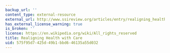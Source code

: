 ```yaml
---
backup_url: ''
content_type: external-resource
external_url: http://www.ssireview.org/articles/entry/realigning_health_with_care
has_external_license_warning: true
is_broken: ''
license: https://en.wikipedia.org/wiki/All_rights_reserved
title: Realigning Health with Care
uid: 575f95d7-425d-49b1-bbd6-46135a55d032
---
```

